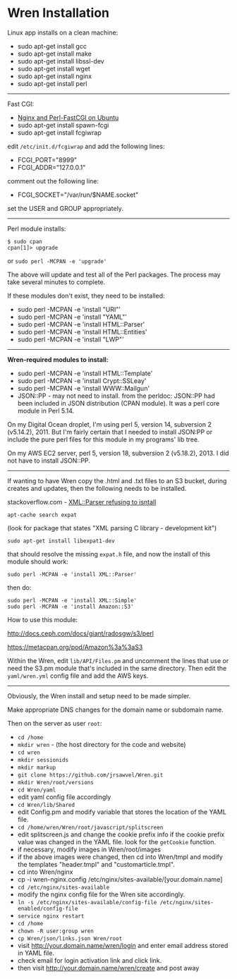 # Wren Installation


Linux app installs on a clean machine:

* sudo apt-get install gcc
* sudo apt-get install make
* sudo apt-get install libssl-dev
* sudo apt-get install wget
* sudo apt-get install nginx
* sudo apt-get install perl

---

Fast CGI:

* [Nginx and Perl-FastCGI on Ubuntu](https://www.linode.com/docs/websites/nginx/nginx-and-perlfastcgi-on-ubuntu-12-04-lts-precise-pangolin)
 * sudo apt-get install spawn-fcgi
 * sudo apt-get install fcgiwrap

edit `/etc/init.d/fcgiwrap` and add the following lines:

* FCGI_PORT="8999"
* FCGI_ADDR="127.0.0.1"

comment out the following line:

* FCGI_SOCKET="/var/run/$NAME.socket"

set the USER and GROUP appropriately.

---


Perl module installs:

    $ sudo cpan
    cpan[1]> upgrade

or `sudo perl -MCPAN -e 'upgrade'`

The above will update and test all of the Perl packages. The process may take several minutes to complete.

If these modules don't exist, they need to be installed:

* sudo perl -MCPAN -e 'install "URI"'
* sudo perl -MCPAN -e 'install "YAML"'
* sudo perl -MCPAN -e 'install HTML::Parser'
* sudo perl -MCPAN -e 'install HTML::Entities'
* sudo perl -MCPAN -e 'install "LWP"'


---


**Wren-required modules to install:**

* sudo perl -MCPAN -e 'install HTML::Template' 
* sudo perl -MCPAN -e 'install Crypt::SSLeay'
* sudo perl -MCPAN -e 'install WWW::Mailgun' 
* JSON::PP - may not need to install. from the perldoc: JSON::PP had been included in JSON distribution (CPAN module). It was a perl core module in Perl 5.14.

On my Digital Ocean droplet, I'm using perl 5, version 14, subversion 2 (v5.14.2), 2011. But I'm fairly certain that I needed to install JSON:PP or include the pure perl files for this module in my programs' lib tree.

On my AWS EC2 server, perl 5, version 18, subversion 2 (v5.18.2), 2013. I did not have to install JSON::PP.


---

If wanting to have Wren copy the .html and .txt files to an S3 bucket, during creates and updates, then the following needs to be installed.

stackoverflow.com - [XML::Parser refusing to isntall](http://stackoverflow.com/questions/13986282/xmlparser-refusing-to-install)

    apt-cache search expat

(look for package that states "XML parsing C library - development kit")

    sudo apt-get install libexpat1-dev

that should resolve the missing `expat.h` file, and now the install of this module should work:

    sudo perl -MCPAN -e 'install XML::Parser'

then do:

    sudo perl -MCPAN -e 'install XML::Simple'
    sudo perl -MCPAN -e 'install Amazon::S3'


How to use this module:

<http://docs.ceph.com/docs/giant/radosgw/s3/perl>

<https://metacpan.org/pod/Amazon%3a%3aS3>


Within the Wren, edit `lib/API/Files.pm` and uncomment the lines that use or need the S3.pm module that's included in the same directory. Then edit the `yaml/wren.yml` config file and add the AWS keys.


---


Obviously, the Wren install and setup need to be made simpler.

Make appropriate DNS changes for the domain name or subdomain name.

Then on the server as user `root`:

* `cd /home`
* `mkdir wren` - (the host directory for the code and website)
* `cd wren`
* `mkdir sessionids`
* `mkdir markup`
* `git clone https://github.com/jrsawvel/Wren.git`
* `mkdir Wren/root/versions`
* `cd Wren/yaml`
* edit yaml config file accordingly
* `cd Wren/lib/Shared`
* edit Config.pm and modify variable that stores the location of the YAML file.
* `cd /home/wren/Wren/root/javascript/splitscreen`
* edit splitscreen.js and change the cookie prefix info if the cookie prefix value was changed in the YAML file. look for the `getCookie` function.
* if necessary, modify images in Wren/root/images
* if the above images were changed, then cd into Wren/tmpl and modify the templates "header.tmpl" and "customarticle.tmpl".
* cd into Wren/nginx
* cp -i wren-nginx.config /etc/nginx/sites-available/[your.domain.name]
* `cd /etc/nginx/sites-available`
* modify the nginx config file for the Wren site accordingly.
* `ln -s /etc/nginx/sites-available/config-file /etc/nginx/sites-enabled/config-file`
* `service nginx restart`
* `cd /home`
* `chown -R user:group wren`
* `cp Wren/json/links.json Wren/root`
* visit http://your.domain.name/wren/login and enter email address stored in YAML file.
* check email for login activation link and click link.
* then visit http://your.domain.name/wren/create and post away

